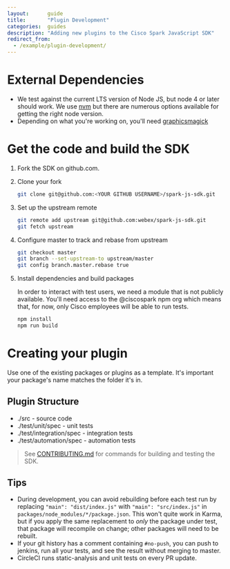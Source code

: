 ```yaml
---
layout:      guide
title:       "Plugin Development"
categories:  guides
description: "Adding new plugins to the Cisco Spark JavaScript SDK"
redirect_from:
  - /example/plugin-development/
---
```


# External Dependencies

- We test against the current LTS version of Node JS, but node 4 or later should work. We use [nvm](https://github.com/creationix/nvm) but there are numerous options available for getting the right node version.
- Depending on what you're working on, you'll need [graphicsmagick](http://www.graphicsmagick.org/)

# Get the code and build the SDK

1. Fork the SDK on github.com.
2. Clone your fork

    ```bash
    git clone git@github.com:<YOUR GITHUB USERNAME>/spark-js-sdk.git
    ```

3. Set up the upstream remote

    ```bash
    git remote add upstream git@github.com:webex/spark-js-sdk.git
    git fetch upstream
    ```

4. Configure master to track and rebase from upstream

    ```bash
    git checkout master
    git branch --set-upstream-to upstream/master
    git config branch.master.rebase true
    ```

5. Install dependencies and build packages

    In order to interact with test users, we need a module that is not publicly available. You'll need access to the @ciscospark npm org which means that, for now, only Cisco employees will be able to run tests.

    ```bash
    npm install
    npm run build
    ```

# Creating your plugin

  Use one of the existing packages or plugins as a template. It's important your package's name matches the folder it's in.

## Plugin Structure

- ./src - source code
- ./test/unit/spec - unit tests
- ./test/integration/spec - integration tests
- ./test/automation/spec - automation tests

> See [CONTRIBUTING.md](https://github.com/webex/spark-js-sdk/blob/master/CONTRIBUTING.md) for commands for building and testing the SDK.

## Tips
- During development, you can avoid rebuilding before each test run by replacing `"main": "dist/index.js"` with `"main": "src/index.js"` in `packages/node_modules/*/package.json`. This won't quite work in Karma, but if you apply the same replacement to *only* the package under test, that package will recompile on change; other packages will need to be rebuilt.
- If your git history has a comment containing `#no-push`, you can push to jenkins, run all your tests, and see the result without merging to master.
- CircleCI runs static-analysis and unit tests on every PR update.
